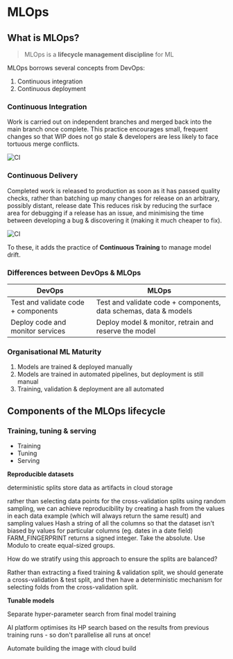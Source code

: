 # MLOps

## What is MLOps?

> MLOps is a **lifecycle management discipline** for ML

MLOps borrows several concepts from DevOps:

1. Continuous integration
2. Continuous deployment

### Continuous Integration

Work is carried out on independent branches and merged back into the main branch once complete.
This practice encourages small, frequent changes so that WIP does not go stale & developers are less likely to face tortuous merge conflicts. 

![CI](./fixtures/CI.png)

### Continuous Delivery

Completed work is released to production as soon as it has passed quality checks, rather than batching up many changes for release on an arbitrary, possibly distant, release date
This reduces risk by reducing the surface area for debugging if a release has an issue, and minimising the time between developing a bug & discovering it (making it much cheaper to fix).

![CI](./fixtures/CD.png)

To these, it adds the practice of **Continuous Training** to manage model drift.

### Differences between DevOps & MLOps

| DevOps | MLOps |
|---|---|
|Test and validate code + components| Test and validate code + components, data schemas, data & models|
| Deploy code and monitor services | Deploy model & monitor, retrain and reserve the model |

### Organisational ML Maturity

1. Models are trained & deployed manually
2. Models are trained in automated pipelines, but deployment is still manual
3. Training, validation & deployment are all automated

## Components of the MLOps lifecycle

### Training, tuning & serving

- Training
- Tuning
- Serving

**Reproducible datasets**

deterministic splits
store data as artifacts in cloud storage

rather than selecting data points for the cross-validation splits using random sampling, we can achieve reproducibility by 
creating a hash from the values in each data example (which will always return the same result) and sampling values
Hash a string of all the columns so that the dataset isn't biased by values for particular columns (eg. dates in a date field)
FARM_FINGERPRINT returns a signed integer. Take the absolute. Use Modulo to create equal-sized groups.

How do we stratify using this approach to ensure the splits are balanced?

Rather than extracting a fixed training & validation split, we should generate a cross-validation & test split, and then 
have a deterministic mechanism for selecting folds from the cross-validation split.

**Tunable models**

Separate hyper-parameter search from final model training

AI platform optimises its HP search based on the results from previous training runs - so don't parallelise all runs at once!

Automate building the image with cloud build